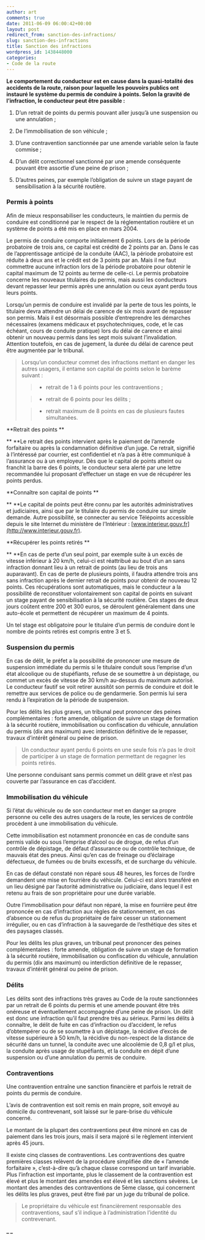 ```yaml
---
author: art
comments: true
date: 2011-06-09 06:00:42+00:00
layout: post
redirect_from: sanction-des-infractions/
slug: sanction-des-infractions
title: Sanction des infractions
wordpress_id: 1438448000
categories:
- Code de la route
---
```


**Le comportement du conducteur est en cause dans la quasi-totalité des accidents de la route, raison pour laquelle les pouvoirs publics ont instauré le système du permis de conduire à points. Selon la gravité de l’infraction, le conducteur peut être passible :**



	
  1. D’un retrait de points du permis pouvant aller jusqu’à une suspension ou une annulation ;

	
  2. De l’immobilisation de son véhicule ;

	
  3. D’une contravention sanctionnée par une amende variable selon la faute commise ;

	
  4. D’un délit correctionnel sanctionné par une amende conséquente pouvant être assortie d’une peine de prison ;

	
  5. D’autres peines, par exemple l’obligation de suivre un stage payant de sensibilisation à la sécurité routière.




### Permis à points


Afin de mieux responsabiliser les conducteurs, le maintien du permis de conduire est conditionné par le respect de la réglementation routière et un système de points a été mis en place en mars 2004.

Le permis de conduire comporte initialement 6 points. Lors de la période probatoire de trois ans, ce capital est crédité de 2 points par an. Dans le cas de l’apprentissage anticipé de la conduite (AAC), la période probatoire est réduite à deux ans et le crédit est de 3 points par an. Mais il ne faut commettre aucune infraction lors de la période probatoire pour obtenir le capital maximum de 12 points au terme de celle-ci. Le permis probatoire concerne les nouveaux titulaires du permis, mais aussi les conducteurs devant repasser leur permis après une annulation ou ceux ayant perdu tous leurs points.

Lorsqu’un permis de conduire est invalidé par la perte de tous les points, le titulaire devra attendre un délai de carence de six mois avant de repasser son permis. Mais il est désormais possible d’entreprendre les démarches nécessaires (examens médicaux et psychotechniques, code, et le cas échéant, cours de conduite pratique) lors du délai de carence et ainsi obtenir un nouveau permis dans les sept mois suivant l’invalidation. Attention toutefois, en cas de jugement, la durée du délai de carence peut être augmentée par le tribunal.


<blockquote>Lorsqu’un conducteur commet des infractions mettant en danger les autres usagers, il entame son capital de points selon le barème suivant :

> 
> 
	
>   * retrait de 1 à 6 points pour les contraventions ;
> 
	
>   * retrait de 6 points pour les délits ;
> 
	
>   * retrait maximum de 8 points en cas de plusieurs fautes simultanées.
> 

</blockquote>


**Retrait des points **

** **Le retrait des points intervient après le paiement de l’amende forfaitaire ou après la condamnation définitive d’un juge. Ce retrait, signifié à l’intéressé par courrier, est confidentiel et n’a pas à être communiqué à l’assurance ou à un employeur. Dès que le capital de points atteint ou franchit la barre des 6 points, le conducteur sera alerté par une lettre recommandée lui proposant d’effectuer un stage en vue de récupérer les points perdus.

**Connaître son capital de points **

** **Le capital de points peut être connu par les autorités administratives et judiciaires, ainsi que par le titulaire du permis de conduire sur simple demande. Autre possibilité, se connecter au service Télépoints accessible depuis le site Internet du ministère de l’Intérieur : [www.interieur.gouv.fr](http://www.interieur.gouv.fr).

**Récupérer les points retirés **

** **En cas de perte d’un seul point, par exemple suite à un excès de vitesse inférieur à 20 km/h, celui-ci est réattribué au bout d’un an sans infraction donnant lieu à un retrait de points (au lieu de trois ans auparavant). En cas de perte de plusieurs points, il faudra attendre trois ans sans infraction après le dernier retrait de points pour obtenir de nouveau 12 points. Ces récupérations sont automatiques, mais le conducteur a la possibilité de reconstituer volontairement son capital de points en suivant un stage payant de sensibilisation à la sécurité routière. Ces stages de deux jours coûtent entre 200 et 300 euros, se déroulent généralement dans une auto-école et permettent de récupérer un maximum de 4 points.

Un tel stage est obligatoire pour le titulaire d’un permis de conduire dont le nombre de points retirés est compris entre 3 et 5.


### Suspension du permis


En cas de délit, le préfet a la possibilité de prononcer une mesure de suspension immédiate du permis si le titulaire conduit sous l’emprise d’un état alcoolique ou de stupéfiants, refuse de se soumettre à un dépistage, ou commet un excès de vitesse de 30 km/h au-dessus du maximum autorisé. Le conducteur fautif se voit retirer aussitôt son permis de conduire et doit le remettre aux services de police ou de gendarmerie. Son permis lui sera rendu à l’expiration de la période de suspension.

Pour les délits les plus graves, un tribunal peut prononcer des peines complémentaires : forte amende, obligation de suivre un stage de formation à la sécurité routière, immobilisation ou confiscation du véhicule, annulation du permis (dix ans maximum) avec interdiction définitive de le repasser, travaux d’intérêt général ou peine de prison.


<blockquote>Un conducteur ayant perdu 6 points en une seule fois n’a pas le droit de participer à un stage de formation permettant de regagner les points retirés.</blockquote>


Une personne conduisant sans permis commet un délit grave et n’est pas couverte par l’assurance en cas d’accident.


### Immobilisation du véhicule


Si l’état du véhicule ou de son conducteur met en danger sa propre personne ou celle des autres usagers de la route, les services de contrôle procèdent à une immobilisation du véhicule.

Cette immobilisation est notamment prononcée en cas de conduite sans permis valide ou sous l’emprise d’alcool ou de drogue, de refus d’un contrôle de dépistage, de défaut d’assurance ou de contrôle technique, de mauvais état des pneus. Ainsi qu’en cas de freinage ou d’éclairage défectueux, de fumées ou de bruits excessifs, et de surcharge du véhicule.

En cas de défaut constaté non réparé sous 48 heures, les forces de l’ordre demandent une mise en fourrière du véhicule. Celui-ci est alors transféré en un lieu désigné par l’autorité administrative ou judiciaire, dans lequel il est retenu au frais de son propriétaire pour une durée variable.

Outre l’immobilisation pour défaut non réparé, la mise en fourrière peut être prononcée en cas d’infraction aux règles de stationnement, en cas d’absence ou de refus du propriétaire de faire cesser un stationnement irrégulier, ou en cas d’infraction à la sauvegarde de l’esthétique des sites et des paysages classés.

Pour les délits les plus graves, un tribunal peut prononcer des peines complémentaires : forte amende, obligation de suivre un stage de formation à la sécurité routière, immobilisation ou confiscation du véhicule, annulation du permis (dix ans maximum) ou interdiction définitive de le repasser, travaux d’intérêt général ou peine de prison.


### Délits


Les délits sont des infractions très graves au Code de la route sanctionnées par un retrait de 6 points du permis et une amende pouvant être très onéreuse et éventuellement accompagnée d’une peine de prison. Un délit est donc une infraction qu’il faut prendre très au sérieux. Parmi les délits à connaître, le délit de fuite en cas d’infraction ou d’accident, le refus d’obtempérer ou de se soumettre à un dépistage, la récidive d’excès de vitesse supérieure à 50 km/h, la récidive du non-respect de la distance de sécurité dans un tunnel, la conduite avec une alcoolémie de 0,8 g/l et plus, la conduite après usage de stupéfiants, et la conduite en dépit d’une suspension ou d’une annulation du permis de conduire.


### Contraventions


Une contravention entraîne une sanction financière et parfois le retrait de points du permis de conduire.

L’avis de contravention est soit remis en main propre, soit envoyé au domicile du contrevenant, soit laissé sur le pare-brise du véhicule concerné.

Le montant de la plupart des contraventions peut être minoré en cas de paiement dans les trois jours, mais il sera majoré si le règlement intervient après 45 jours.

Il existe cinq classes de contraventions. Les contraventions des quatre premières classes relèvent de la procédure simplifiée dite de « l’amende forfaitaire », c’est-à-dire qu’à chaque classe correspond un tarif invariable. Plus l’infraction est importante, plus le classement de la contravention est élevé et plus le montant des amendes est élevé et les sanctions sévères. Le montant des amendes des contraventions de 5ème classe, qui concernent les délits les plus graves, peut être fixé par un juge du tribunal de police.




<blockquote>Le propriétaire du véhicule est financièrement responsable des contraventions, sauf s’il indique à l’administration l’identité du contrevenant.</blockquote>


**_
_**
